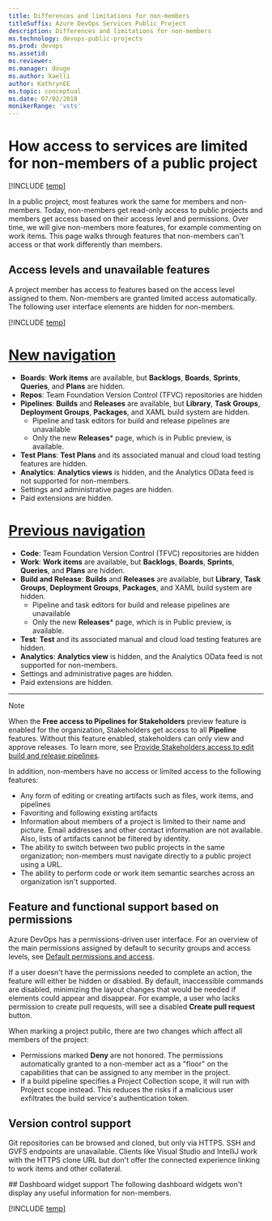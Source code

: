 ```yaml
---
title: Differences and limitations for non-members
titleSuffix: Azure DevOps Services Public Project
description: Differences and limitations for non-members
ms.technology: devops-public-projects
ms.prod: devops
ms.assetid: 
ms.reviewer:
ms.manager: douge
ms.author: kaelli
author: KathrynEE
ms.topic: conceptual
ms.date: 07/02/2018
monikerRange: 'vsts'
---
```



# How access to services are limited for non-members of a public project

[!INCLUDE [temp](_shared/version-public-projects.md)]  

In a public project, most features work the same for members and non-members.
Today, non-members get read-only access to public projects and members get access based on their access level and permissions. Over time, we will give non-members more features, for example commenting on work items. 
This page walks through features that non-members can't access or that work differently than members.  


## Access levels and unavailable features 

A project member has access to features based on the access level assigned to them. Non-members are granted limited access automatically. The following user interface elements are hidden for non-members.  

[!INCLUDE [temp](../../_shared/new-navigation.md)] 

# [New navigation](#tab/new-nav)  

* **Boards**: **Work items** are available, but **Backlogs**, **Boards**, **Sprints**, **Queries**, and **Plans** are hidden. 
* **Repos**: Team Foundation Version Control (TFVC) repositories are hidden 
* **Pipelines**: **Builds** and **Releases** are available, but **Library**, **Task Groups**, **Deployment Groups**, **Packages**, and XAML build system are hidden.
	* Pipeline and task editors for build and release pipelines are unavailable  
	* Only the new **Releases*** page, which is in Public preview, is available.
* **Test Plans**: **Test Plans** and its associated manual and cloud load testing features are hidden.
* **Analytics**: **Analytics views** is hidden, and the Analytics OData feed is not supported for non-members. 
* Settings and administrative pages are hidden. 
* Paid extensions are hidden.


# [Previous navigation](#tab/previous-nav)

* **Code**: Team Foundation Version Control (TFVC) repositories are hidden 
* **Work**: **Work items** are available, but **Backlogs**, **Boards**, **Sprints**, **Queries**, and **Plans** are hidden. 
* **Build and Release**: **Builds** and **Releases** are available, but **Library**, **Task Groups**, **Deployment Groups**, **Packages**, and XAML build system are hidden.
	* Pipeline and task editors for build and release pipelines are unavailable  
	* Only the new **Releases*** page, which is in Public preview, is available.
* **Test**: **Test** and its associated manual and cloud load testing features are hidden.
* **Analytics**: **Analytics view** is hidden, and the Analytics OData feed is not supported for non-members. 
* Settings and administrative pages are hidden. 
* Paid extensions are hidden.

---

> [!NOTE]   
>  When the **Free access to Pipelines for Stakeholders** preview feature is enabled for the organization, Stakeholders get access to all **Pipeline** features. Without this feature enabled, stakeholders can only view and approve releases. To learn more, see [Provide Stakeholders access to edit build and release pipelines](../security/provide-stakeholder-pipeline-access.md). 


In addition, non-members have no access or limited access to the following features: 
* Any form of editing or creating artifacts such as files, work items, and pipelines 
* Favoriting and following existing artifacts 
* Information about members of a project is limited to their name and picture. Email addresses and other contact information are not available. Also, lists of artifacts cannot be filtered by identity.
* The ability to switch between two public projects in the same organization; non-members must navigate directly to a public project using a URL. 
* The ability to perform code or work item semantic searches across an organization isn't supported. 

## Feature and functional support based on permissions 

Azure DevOps has a permissions-driven user interface. For an overview of the main permissions assigned by default to security groups and access levels, see [Default permissions and access](../security/permissions-access.md). 

If a user doesn't have the permissions needed to complete an action, the feature will either be hidden or disabled. By default, inaccessible commands are disabled, minimizing the layout changes that would be needed if elements could appear and disappear.
For example, a user who lacks permission to create pull requests, will see a disabled  **Create pull request** button.

When marking a project public, there are two changes which affect all members of the project:
* Permissions marked **Deny** are not honored. The permissions automatically granted to a non-member act as a "floor" on the capabilities that can be assigned to any member in the project.
* If a build pipeline specifies a Project Collection scope, it will run with Project scope instead. This reduces the risks if a malicious user exfiltrates the build service's authentication token.

## Version control support 
Git repositories can be browsed and cloned, but only via HTTPS.
SSH and GVFS endpoints are unavailable. 
Clients like Visual Studio and IntelliJ work with the HTTPS clone URL but don't offer the connected experience linking to work items and other collateral.

<a id="dashboard-widget-support" /> 
## Dashboard widget support 
The following dashboard widgets won't display any useful information for non-members.

[!INCLUDE [temp](_shared/unavailable-widgets.md)]  

